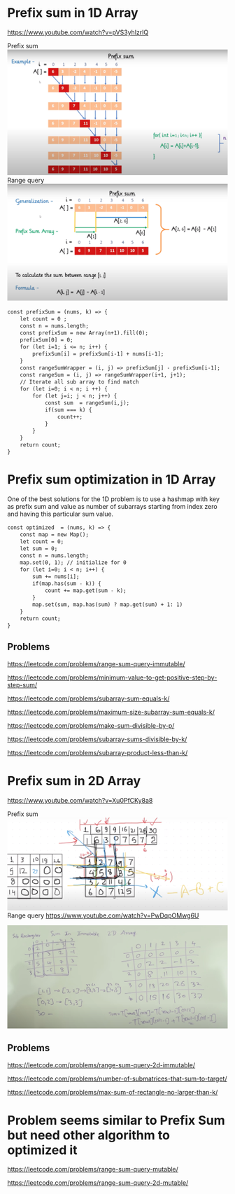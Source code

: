 # Prefix sum in 1D Array
https://www.youtube.com/watch?v=pVS3yhlzrlQ

Prefix sum
![](assets/prefix-sum.png)
Range query
![](assets/range-query.png)
```
const prefixSum = (nums, k) => {
    let count = 0 ;
    const n = nums.length;
    const prefixSum = new Array(n+1).fill(0);
    prefixSum[0] = 0;
    for (let i=1; i <= n; i++) {
        prefixSum[i] = prefixSum[i-1] + nums[i-1];
    }
    const rangeSumWrapper = (i, j) => prefixSum[j] - prefixSum[i-1];
    const rangeSum = (i, j) => rangeSumWrapper(i+1, j+1);
    // Iterate all sub array to find match
    for (let i=0; i < n; i ++) {
        for (let j=i; j < n; j++) {
            const sum  = rangeSum(i,j);
            if(sum === k) {
                count++;
            }
        }
    }
    return count;
}
```
# Prefix sum optimization in 1D Array
One of the best solutions for the 1D problem is to use a hashmap with key as prefix sum and value as number of subarrays starting from index zero and having this particular sum value.
```
const optimized  = (nums, k) => {
    const map = new Map();
    let count = 0;
    let sum = 0;
    const n = nums.length;
    map.set(0, 1); // initialize for 0
    for (let i=0; i < n; i++) {
        sum += nums[i];
        if(map.has(sum - k)) {
            count += map.get(sum - k);
        }
        map.set(sum, map.has(sum) ? map.get(sum) + 1: 1)
    }
    return count;
}
```
## Problems
https://leetcode.com/problems/range-sum-query-immutable/

https://leetcode.com/problems/minimum-value-to-get-positive-step-by-step-sum/

https://leetcode.com/problems/subarray-sum-equals-k/

https://leetcode.com/problems/maximum-size-subarray-sum-equals-k/

https://leetcode.com/problems/make-sum-divisible-by-p/

https://leetcode.com/problems/subarray-sums-divisible-by-k/

https://leetcode.com/problems/subarray-product-less-than-k/
# Prefix sum in 2D Array
https://www.youtube.com/watch?v=Xu0PfCKy8a8

Prefix sum
![](assets/prefix-sum-2d.png)
Range query
https://www.youtube.com/watch?v=PwDqpOMwg6U

![](assets/range-query-2d.png)

## Problems
https://leetcode.com/problems/range-sum-query-2d-immutable/

https://leetcode.com/problems/number-of-submatrices-that-sum-to-target/

https://leetcode.com/problems/max-sum-of-rectangle-no-larger-than-k/

# Problem seems similar to Prefix Sum but need other algorithm to optimized it
https://leetcode.com/problems/range-sum-query-mutable/

https://leetcode.com/problems/range-sum-query-2d-mutable/




